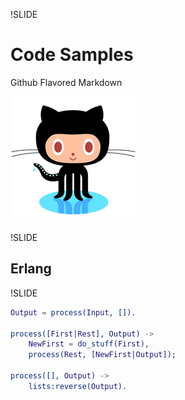 !SLIDE

# Code Samples

Github Flavored Markdown

![octocat](../images/octocat.png)

!SLIDE

## Erlang

!SLIDE

```erlang
Output = process(Input, []).

process([First|Rest], Output) ->
    NewFirst = do_stuff(First),
    process(Rest, [NewFirst|Output]);

process([], Output) ->
    lists:reverse(Output).
```